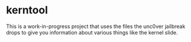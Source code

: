 # kerntool
This is a work-in-progress project that uses the files the unc0ver jailbreak drops to give you information about various things like the kernel slide.
